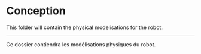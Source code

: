 # Conception

This folder will contain the physical modelisations for the robot.

--------------------------------------------------------------------

Ce dossier contiendra les modélisations physiques du robot.
